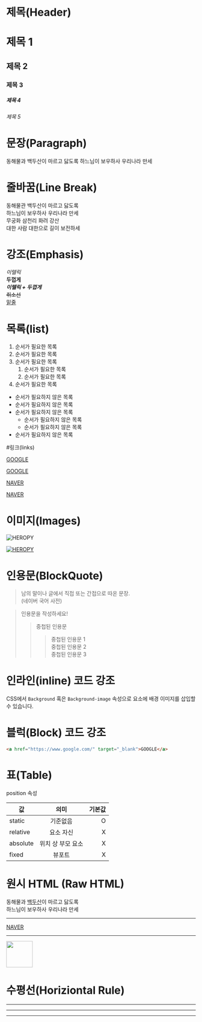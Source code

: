 # 제목(Header)

# 제목 1 
## 제목 2
### 제목 3
##### 제목 4
###### 제목 5


# 문장(Paragraph)

동해물과 백두산이 마르고 닳도록
하느님이 보우하사 우리나라 만세

# 줄바꿈(Line Break)

동해물관 백두산이 마르고 닳도록  
하느님이 보우하사 우리나라 만세  
무궁화 삼천리 화려 강산 <br/>
대한 사람 대한으로 길이 보전하세

# 강조(Emphasis)

_이텔릭_  
**두껍게**  
**_이텔릭 + 두껍게_**  
~~취소선~~  
<u>밑줄</u>  

# 목록(list)

1. 순서가 필요한 목록
1. 순서가 필요한 목록
1. 순서가 필요한 목록
    1. 순서가 필요한 목록
    1. 순서가 필요한 목록
1. 순서가 필요한 목록

- 순서가 필요하지 않은 목록
- 순서가 필요하지 않은 목록
- 순서가 필요하지 않은 목록
    - 순서가 필요하지 않은 목록
    - 순서가 필요하지 않은 목록
- 순서가 필요하지 않은 목록


#링크(links)

<a href="https://www.google.co.kr/?hl=ko">GOOGLE</a>

[GOOGLE](https://www.google.co.kr/?hl=ko)


<a href="https://www.naver.com/" title="네이버로 이동">NAVER</a>

[NAVER](https://www.naver.com/ "네이버로 이동") 

# 이미지(Images)
![HEROPY](https://heropy.blog/css/images/logo.png)

[![HEROPY](https://heropy.blog/css/images/logo.png)](https://heropy.blog/)

# 인용문(BlockQuote)

> 남의 말이나 글에서 직접 또는 간접으로 따온 문장.  
> (네이버 국어 사전)

> 인용문을 작성하세요!
>> 중첩된 인용문
>>> 중첩된 인용문 1  
>>> 중첩된 인용문 2  
>>> 중첩된 인용문 3

# 인라인(inline) 코드 강조

CSS에서 `Background` 혹은 `Background-image` 속성으로 요소에 배경 이미지를 삽입할 수 있습니다.

# 블럭(Block) 코드 강조

```html
<a href="https://www.google.com/" target="_blank">GOOGLE</a>
```

# 표(Table)

position 속성

값 | 의미 | 기본값
-- | :--: | --:
static | 기준없음 | O
relative | 요소 자신 | X
absolute | 위치 상 부모 요소 | X
fixed | 뷰포트 | X

# 원시 HTML (Raw HTML)

동해물과 <u>백두산</u>이 마르고 닳도록 <br/>
하느님이 보우하사 우리나라 만세

***

<a href="https://www.naver.com/" title="네이버로 이동">NAVER</a>


***
<img width="70" src="https://heropy.blog/css/images/logo.png">

# 수평선(Horiziontal Rule)

---

***

___